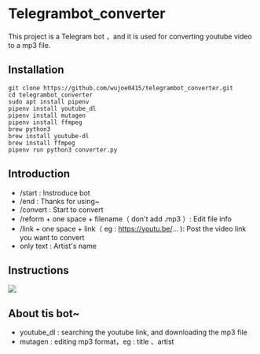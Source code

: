 # Telegrambot_converter
This project is a Telegram bot ，and it is used for converting youtube video to a mp3 file.

## Installation
```shell
git clone https://github.com/wujoe0415/telegrambot_converter.git
cd telegrambot_converter
sudo apt install pipenv
pipenv install youtube_dl
pipenv install mutagen
pipenv install ffmpeg
brew python3
brew install youtube-dl
brew install ffmpeg
pipenv run python3 converter.py
```
## Introduction
+ /start : Instroduce bot
+ /end : Thanks for using~
+ /convert : Start to convert
+ /reform + one space + filename（ don't add .mp3 ）: Edit file info
+ /link + one space + link（ eg : https://youtu.be/... ): Post the video link you want to convert 
+ only text : Artist's name
## Instructions
![](https://i.imgur.com/imalkHq.png)


## About tis bot~
+ youtube_dl : searching the youtube link, and downloading the mp3 file 
+ mutagen : editing mp3 format，eg : title 、artist 
